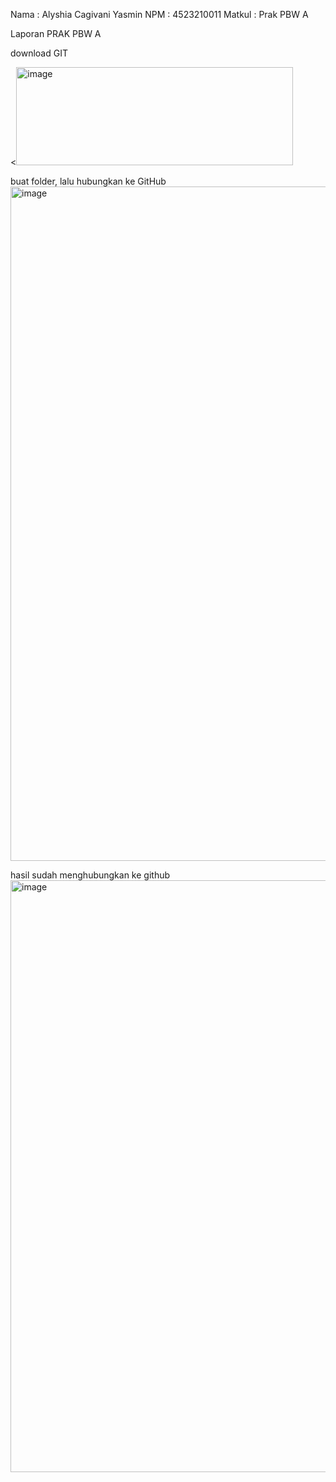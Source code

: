 Nama : Alyshia Cagivani Yasmin
NPM : 4523210011
Matkul : Prak PBW A

Laporan PRAK PBW A 

download GIT

<<img width="443" height="157" alt="image" src="https://github.com/user-attachments/assets/82154109-2336-44c1-a92e-1c9028f67f19" />

buat folder, lalu hubungkan ke GitHub
<img width="1919" height="1079" alt="image" src="https://github.com/user-attachments/assets/e9b7432a-8dc6-4d1c-acf8-fe3f0ede5c6a" />

hasil sudah menghubungkan ke github
<img width="1908" height="947" alt="image" src="https://github.com/user-attachments/assets/c95449a5-bdd8-4b05-bd1d-fdf96240543d" />
